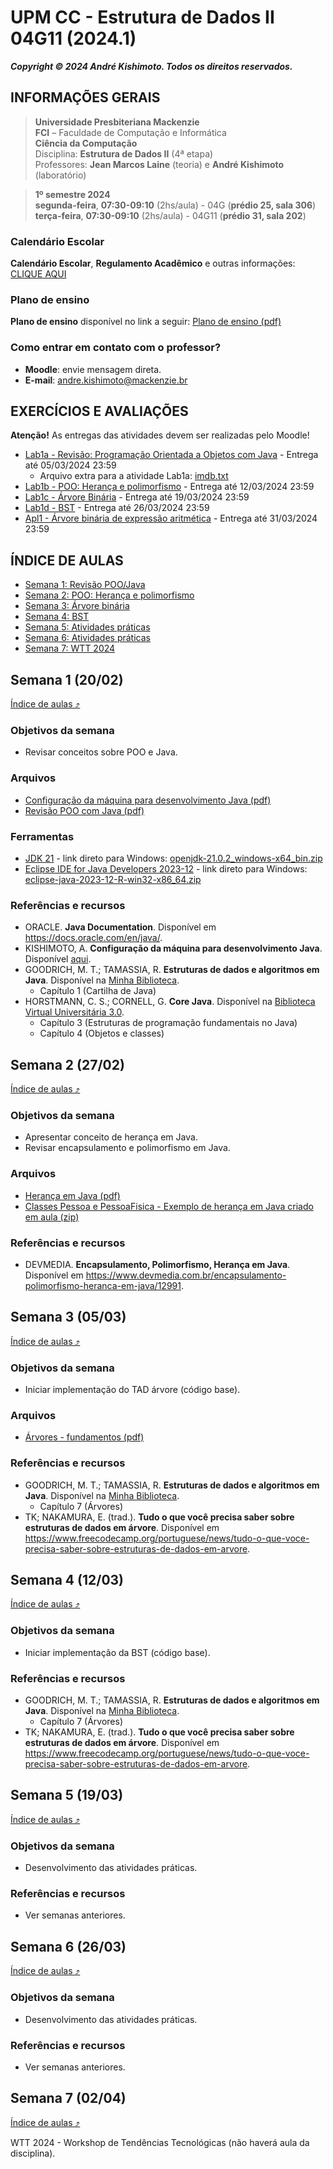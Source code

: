 # UPM CC - Estrutura de Dados II 04G11 (2024.1)

***Copyright &copy; 2024 André Kishimoto. Todos os direitos reservados.***

## INFORMAÇÕES GERAIS

> **Universidade Presbiteriana Mackenzie**<br>
> **FCI** – Faculdade de Computação e Informática<br>
> **Ciência da Computação**<br>
> Disciplina: **Estrutura de Dados II** (4ª etapa)<br>
> Professores: **Jean Marcos Laine** (teoria) e **André Kishimoto** (laboratório)

> **1º semestre 2024**<br>
> **segunda-feira**, **07:30-09:10** (2hs/aula) - 04G (**prédio 25, sala 306**) <br>
> **terça-feira**, **07:30-09:10** (2hs/aula) - 04G11 (**prédio 31, sala 202**)

### Calendário Escolar

**Calendário Escolar**, **Regulamento Acadêmico** e outras informações: <a href="https://www.mackenzie.br/universidade/processos-academicos-para-coordenadoria-geral-de-relacionamento-e-atendimento/informacoes-ao-aluno/calendario-escolar" target="_blank">CLIQUE AQUI</a>

### Plano de ensino

**Plano de ensino** disponível no link a seguir:
[Plano de ensino (pdf)](conteudo/plano-de-ensino/CC_04G_Plano_de_ensino_EstruturadeDadosII_2024_1.pdf)

### Como entrar em contato com o professor?

- **Moodle**: envie mensagem direta.
- **E-mail**: <a href="mailto:andre.kishimoto@mackenzie.br">andre.kishimoto@mackenzie.br</a>


## EXERCÍCIOS E AVALIAÇÕES

**Atenção!** As entregas das atividades devem ser realizadas pelo Moodle!

- [Lab1a - Revisão: Programação Orientada a Objetos com Java](atividades/n1/EDII-2024.1%20-%20Lab1a%20-%20Revisão%20POO%20com%20Java.pdf) - Entrega até 05/03/2024 23:59
  - Arquivo extra para a atividade Lab1a: [imdb.txt](atividades/n1/imdb.txt)
- [Lab1b - POO: Herança e polimorfismo](atividades/n1/EDII-2024.1%20-%20Lab1b%20-%20POO%20Herança.pdf) - Entrega até 12/03/2024 23:59
- [Lab1c - Árvore Binária](atividades/n1/EDII-2024.1%20-%20Lab1c%20-%20Árvore%20binária.pdf) - Entrega até 19/03/2024 23:59
- [Lab1d - BST](atividades/n1/EDII-2024.1%20-%20Lab1d%20-%20BST.pdf) - Entrega até 26/03/2024 23:59
- [Apl1 - Árvore binária de expressão aritmética](atividades/n1/EDII-2024.1%20-%20Apl1.pdf) - Entrega até 31/03/2024 23:59


## ÍNDICE DE AULAS

- [Semana 1: Revisão POO/Java](#semana-1-2002)
- [Semana 2: POO: Herança e polimorfismo](#semana-2-2702)
- [Semana 3: Árvore binária](#semana-3-0503)
- [Semana 4: BST](#semana-4-1203)
- [Semana 5: Atividades práticas](#semana-5-1903)
- [Semana 6: Atividades práticas](#semana-6-2603)
- [Semana 7: WTT 2024](#semana-7-0204)


## Semana 1 (20/02)

[Índice de aulas ⤴](#índice-de-aulas)

### Objetivos da semana

- Revisar conceitos sobre POO e Java.

### Arquivos

- [Configuração da máquina para desenvolvimento Java (pdf)](conteudo/semana-1/EDI%20-%20Configuração%20da%20máquina%20para%20desenvolvimento%20Java%20-%20v1.2.pdf)
- [Revisão POO com Java (pdf)](conteudo/semana-1/Revisão%20POO%20com%20Java.pdf)

### Ferramentas

- <a href="https://jdk.java.net/21" target="_blank">JDK 21</a> - link direto para Windows: [openjdk-21.0.2_windows-x64_bin.zip](https://download.java.net/java/GA/jdk21.0.2/f2283984656d49d69e91c558476027ac/13/GPL/openjdk-21.0.2_windows-x64_bin.zip)
- <a href="https://www.eclipse.org/downloads/packages/release/2023-12/r/eclipse-ide-java-developers" target="_blank">Eclipse IDE for Java Developers 2023-12</a> - link direto para Windows: [eclipse-java-2023-12-R-win32-x86_64.zip](https://www.eclipse.org/downloads/download.php?file=/technology/epp/downloads/release/2023-12/R/eclipse-java-2023-12-R-win32-x86_64.zip)

### Referências e recursos

- ORACLE. **Java Documentation**. Disponível em <a href="https://docs.oracle.com/en/java/" target="_blank">https://docs.oracle.com/en/java/</a>.
- KISHIMOTO, A. **Configuração da máquina para desenvolvimento Java**. Disponível [aqui](conteudo/semana-1/EDI%20-%20Configuração%20da%20máquina%20para%20desenvolvimento%20Java%20-%20v1.2.pdf).
- GOODRICH, M. T.; TAMASSIA, R. **Estruturas de dados e algoritmos em Java**. Disponível na <a href="https://web3.mackenzie.br/biblioteca/access?libType=minhabiblioteca" target="_blank">Minha Biblioteca</a>.
  - Capítulo 1 (Cartilha de Java)
- HORSTMANN, C. S.; CORNELL, G. **Core Java**. Disponível na <a href="https://web3.mackenzie.br/biblioteca/access?libType=pearson" target="_blank">Biblioteca Virtual Universitária 3.0</a>.
  - Capítulo 3 (Estruturas de programação fundamentais no Java)
  - Capítulo 4 (Objetos e classes)


## Semana 2 (27/02)

[Índice de aulas ⤴](#índice-de-aulas)

### Objetivos da semana

- Apresentar conceito de herança em Java.
- Revisar encapsulamento e polimorfismo em Java.

### Arquivos

- [Herança em Java (pdf)](conteudo/semana-2/EDII-POO_Heranca_Java.pdf)
- [Classes Pessoa e PessoaFisica - Exemplo de herança em Java criado em aula (zip)](conteudo/semana-2/ExemploEmAula-04G11-Pessoa.zip)

### Referências e recursos

- DEVMEDIA. **Encapsulamento, Polimorfismo, Herança em Java**. Disponível em <a href="https://www.devmedia.com.br/encapsulamento-polimorfismo-heranca-em-java/12991" target="_blank">https://www.devmedia.com.br/encapsulamento-polimorfismo-heranca-em-java/12991</a>.


## Semana 3 (05/03)

[Índice de aulas ⤴](#índice-de-aulas)

### Objetivos da semana

- Iniciar implementação do TAD árvore (código base).

### Arquivos

- [Árvores - fundamentos (pdf)](conteudo/semana-3/Árvores%20-%20Fundamentos.pdf)

### Referências e recursos

- GOODRICH, M. T.; TAMASSIA, R. **Estruturas de dados e algoritmos em Java**. Disponível na <a href="https://web3.mackenzie.br/biblioteca/access?libType=minhabiblioteca" target="_blank">Minha Biblioteca</a>.
  - Capítulo 7 (Árvores)
- TK; NAKAMURA, E. (trad.). **Tudo o que você precisa saber sobre estruturas de dados em árvore**. Disponível em <a href="https://www.freecodecamp.org/portuguese/news/tudo-o-que-voce-precisa-saber-sobre-estruturas-de-dados-em-arvore" target="_blank">https://www.freecodecamp.org/portuguese/news/tudo-o-que-voce-precisa-saber-sobre-estruturas-de-dados-em-arvore</a>.


## Semana 4 (12/03)

[Índice de aulas ⤴](#índice-de-aulas)

### Objetivos da semana

- Iniciar implementação da BST (código base).

### Referências e recursos

- GOODRICH, M. T.; TAMASSIA, R. **Estruturas de dados e algoritmos em Java**. Disponível na <a href="https://web3.mackenzie.br/biblioteca/access?libType=minhabiblioteca" target="_blank">Minha Biblioteca</a>.
  - Capítulo 7 (Árvores)
- TK; NAKAMURA, E. (trad.). **Tudo o que você precisa saber sobre estruturas de dados em árvore**. Disponível em <a href="https://www.freecodecamp.org/portuguese/news/tudo-o-que-voce-precisa-saber-sobre-estruturas-de-dados-em-arvore" target="_blank">https://www.freecodecamp.org/portuguese/news/tudo-o-que-voce-precisa-saber-sobre-estruturas-de-dados-em-arvore</a>.


## Semana 5 (19/03)

[Índice de aulas ⤴](#índice-de-aulas)

### Objetivos da semana

- Desenvolvimento das atividades práticas.

### Referências e recursos

- Ver semanas anteriores.


## Semana 6 (26/03)

[Índice de aulas ⤴](#índice-de-aulas)

### Objetivos da semana

- Desenvolvimento das atividades práticas.

### Referências e recursos

- Ver semanas anteriores.


## Semana 7 (02/04)

[Índice de aulas ⤴](#índice-de-aulas)

WTT 2024 - Workshop de Tendências Tecnológicas (não haverá aula da disciplina).

